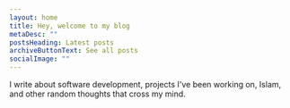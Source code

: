 ```yaml
---
layout: home
title: Hey, welcome to my blog
metaDesc: ""
postsHeading: Latest posts
archiveButtonText: See all posts
socialImage: ""
---
```

I write about software development, projects I've been working on, Islam, and other random thoughts that cross my mind.